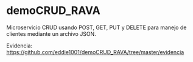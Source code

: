 # demoCRUD_RAVA

Microservicio CRUD usando POST, GET, PUT y DELETE para manejo de clientes mediante un archivo JSON.

Evidencia: https://github.com/eddie1001/demoCRUD_RAVA/tree/master/evidencia
